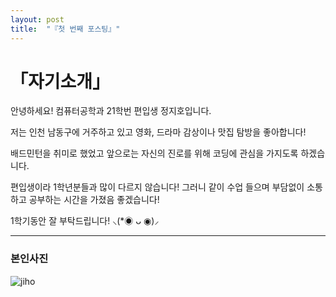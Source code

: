 ```yaml
---
layout: post
title:  "『첫 번째 포스팅』"
---
```

<!-- Heading -->
# 「자기소개」

안녕하세요! 컴퓨터공학과 21학번 편입생 정지호입니다. 

저는 인천 남동구에 거주하고 있고 영화, 드라마 감상이나 맛집 탐방을 좋아합니다!

배드민턴을 취미로 했었고 앞으로는 자신의 진로를 위해 코딩에 관심을 가지도록 하겠습니다.

편입생이라 1학년분들과 많이 다르지 않습니다! 그러니 같이 수업 들으며 부담없이 소통하고 공부하는 시간을 가졌음 좋겠습니다!

1학기동안 잘 부탁드립니다! ⸜(*◉ ᴗ ◉)⸝

<!-- Line -->
---
<!-- Heading -->
### 본인사진
<!-- Image -->
![jiho](https://user-images.githubusercontent.com/127321491/226169524-1682443b-d3ce-4ddc-93b4-4a0c05459439.jpg)

